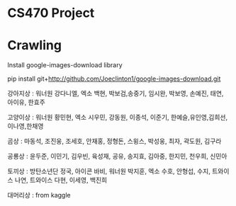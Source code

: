 # CS470 Project

# Crawling

Install google-images-download library

pip install git+http://github.com/Joeclinton1/google-images-download.git

강아지상 : 워너원 강다니엘, 엑소 백현, 박보검,송중기, 임시완, 박보영, 손예진, 태연, 아이유, 한효주

고양이상 : 워너원 황민현, 엑소 시우민, 강동원, 이종석, 이준기, 한예슬,유인영,김희선,이나영,한채영

곰상 : 마동석, 조진웅, 조세호, 안재홍, 정형돈, 스윙스, 박성웅, 최자, 곽도원, 김구라

공룡상 : 윤두준, 이민기, 김우빈, 육성재, 공유, 송지효, 김아중, 한지민, 천우희, 신민아

토끼상 : 방탄소년단 정국, 아이콘 바비, 워너원 박지훈, 엑소 수호, 안형섭, 수지, 트와이스 나연, 트와이스 다현, 이세영, 백진희

대머리상 : from kaggle
